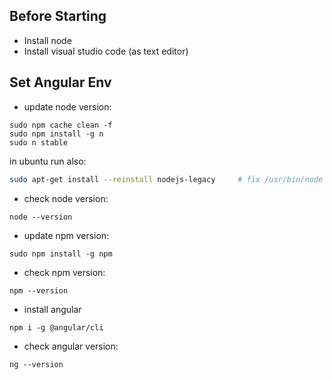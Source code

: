 ## Before Starting 
* Install node
* Install visual studio code (as text editor)

## Set Angular Env  
* update node version:
```
sudo npm cache clean -f
sudo npm install -g n
sudo n stable
```
in ubuntu run also:
```bash
sudo apt-get install --reinstall nodejs-legacy     # fix /usr/bin/node
```
* check node version:
```
node --version
```
* update npm version:
```
sudo npm install -g npm 
```
* check npm version:
```
npm --version
```
* install angular
```
npm i -g @angular/cli
```
* check angular version:
```
ng --version
```

